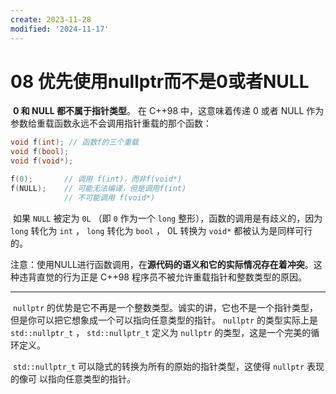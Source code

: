 ```yaml
---
create: 2023-11-28
modified: '2024-11-17'
---
```


# 08 优先使用nullptr而不是0或者NULL

​	 **0 和 NULL 都不属于指针类型**。 在 C++98 中，这意味着传递 0 或者 NULL 作为参数给重载函数永远不会调用指针重载的那个函数：

```C++
void f(int); // 函数f的三个重载
void f(bool);
void f(void*);

f(0); 		// 调用 f(int)，而非f(void*)
f(NULL); 	// 可能无法编译，但是调用f(int)
			// 不可能调用 f(void*)
```

​	如果 `NULL` 被定为 `0L` （即 `0` 作为一个 `long` 整形），函数的调用是有歧义的，因为 `long` 转化为 `int` ， `long` 转化为 `bool` ， 0L 转换为 `void*` 都被认为是同样可行的。

​	注意：使用NULL进行函数调用，在**源代码的语义和它的实际情况存在着冲突**。这种违背直觉的行为正是 C++98 程序员不被允许重载指针和整数类型的原因。

---

​	`nullptr` 的优势是它不再是一个整数类型。诚实的讲，它也不是一个指针类型，但是你可以把它想象成一个可以指向任意类型的指针。 `nullptr` 的类型实际上是 `std::nullptr_t` ， `std::nullptr_t` 定义为 `nullptr` 的类型，这是一个完美的循环定义。 

​	`std::nullptr_t` 可以隐式的转换为所有的原始的指针类型，这使得 `nullptr` 表现的像可 以指向任意类型的指针。
